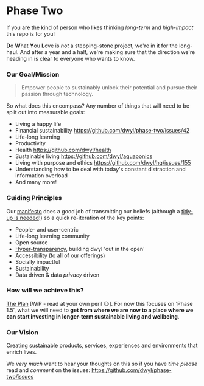 # Phase Two

If you are the kind of person who likes thinking _long-term_ and _high-impact_
this repo is for you!

**D**o **W**hat **Y**ou **L**ove is _not_ a stepping-stone project, we're in it for the long-haul. And after a year and a half, we're making sure that the direction we're heading in is clear to everyone who wants to know.

### Our Goal/Mission

> Empower people to sustainably unlock their potential and pursue their passion through technology.

So what does this encompass? Any number of things that will need to be split out into measurable goals:
+ Living a happy life
+ Financial sustainability https://github.com/dwyl/phase-two/issues/42
+ Life-long learning
+ Productivity
+ Health https://github.com/dwyl/health
+ Sustainable living https://github.com/dwyl/aquaponics
+ Living with purpose and ethics https://github.com/dwyl/hq/issues/155
+ Understanding how to be deal with today's constant distraction and information overload
+ And many more!

### Guiding Principles
Our [manifesto]() does a good job of transmitting our beliefs (although a [tidy-up is needed](https://github.com/dwyl/start-here/issues/80)!) so a quick re-iteration of the key points:
+ People- and user-centric
+ Life-long learning community
+ Open source
+ [Hyper-transparency](https://github.com/dwyl/hq/issues/140), building dwyl 'out in the open'
+ Accessibility (to all of our offerings)
+ Socially impactful
+ Sustainability
+ Data driven & data *privacy* driven

### How will we achieve this?
[The Plan](/plan.md) [WiP - read at your own peril :wink:]. For now this
focuses on 'Phase 1.5', what we will need to **get from where we are now to a
place where we can start investing in longer-term sustainable living and wellbeing**.

### Our Vision
Creating sustainable products, services, experiences and environments that enrich lives.


We _very much_ want to hear your thoughts on this so if you have _time_
_please_ read and _comment_ on the issues:
https://github.com/dwyl/phase-two/issues
